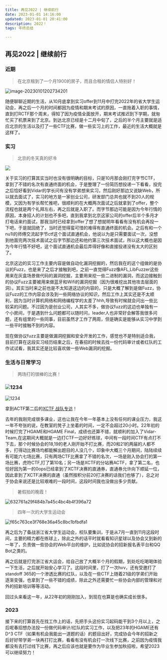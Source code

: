 ```yaml
---
title: 再见2022 | 继续前行
date: 2023-01-01 14:16:00
updated: 2023-01-01 20:41:00
description: 2022！
tags: 年终总结

---
```


## 再见2022 | 继续前行

### 近期

> 在北京租到了一个月1900的房子，而且合租的情侣人特别好！

![image-20230101202734201](https://ek1ng-typora.oss-cn-hangzhou.aliyuncs.com/img/202301012027455.png)

随便聊聊近期的生活，从10月底拿到实习offer到11月中打完2022年的省大学生运动会，再之后一个月的时间都因为疫情和期末考试的原因，一直拖着入职的事情，直到打RCTF那个周末，得知了因为疫情全面放开，期末考试推迟到下学期，就匆忙买了机票来到了北京。到达北京已经是十二月中旬了，之后的半个月主要就是适应北京的生活以及打了一些CTF比赛，做一些实习上的工作，最近的生活大概就是这样了。

### 实习

> 北京的冬天真的好冷

![](https://ek1ng-typora.oss-cn-hangzhou.aliyuncs.com/img/202301012035763.png)

关于实习的打算其实当时也没有很明确的目标，只是10月那会刚打完字节CTF，拿到了不错的名次有直通终面的机会，于是整理了一份简历想投递一下看看，投完之后恰好看到Vidar的学长问有没有学弟想来实习，然后刚好那边又说缺Web，所以就去面试了，实习的地方是一家创业公司，研发部门总共也就不到20人的规模，又因为有学长帮忙推吧，很顺利的在大概两次面试之后就拿到了offer，整个流程也就是两个礼拜左右，再之后就是入职了。而字节那边可能是因为今年行情的原因，本身招人的计划也不多吧，直到我拿到北京这家公司的offer后半个多月才打电话来约面试，那我当时已经拿到offer了想了想就明年看看有没有机会再投一下吧，于是就回绝了，当时还觉得蛮可惜的难得有直通终面的机会。之后有和一个nu1l的师傅交流起字节ctf这个面试直通机会，他说以为是只需要面试一次，没想到他面完两次技术面试之后字节那边还和他约第三次技术面试，所以这大概也是因为今年行情不好吧，这个面试直通机会最后弄得好像和直接投递没有太大的区别了。

北京这边的实习工作主要内容是做自动化漏洞挖掘的，然后我在的这个组做的是协议的Fuzz，也是来了之后才接触到吧，之前一直觉得Fuzz像AFL,LibFuzzer这些用来在灰盒场景做代码的漏洞挖掘，主要用来挖一些二进制的漏洞，而这边接触到的协议Fuzz主要被用来做蓝牙和Wifi的漏洞挖掘（因为很难挖出其他攻击层面的洞）。其实当时来之前也是不太知道这边的内容的，只是大概了解到是做Fuzz，协议Fuzz的工作内容会涉及到一些网络协议的知识，然后工作上其实还是不太顺利，因为当时计算机网络和网络编程学的太差了hhh,导致有时候就会问出一些比较呆的问题。不过因为是创业公司，人其实不多，做协议fuzz的这边也单独有一个小房间，于是遇到什么问题都可以随时问，leader人也非常好会解答我很多问题，还有组里的一些同事，目前虽然才工作了两周，但是确实是能够从实习中学到一些平时接触不到的内容。

现在做协议fuzz主要是做漏洞挖掘和安全开发的工作，感觉也不是特别适合我，目前打算在这段实习经历结束之后，在春招的时候去找一份代码审计或者红队的工作试试看，我其实还是比较喜欢做一些Web漏洞的挖掘。

### 生活与日常学习

> 两场打的很棒的比赛！

### ![1234](https://ek1ng-typora.oss-cn-hangzhou.aliyuncs.com/img/202301012029849.png)

![1234](https://ek1ng-typora.oss-cn-hangzhou.aliyuncs.com/img/202301012033678.png)

拿到ACTF第二后的[XCTF 战队专访](https://mp.weixin.qq.com/s/jxmCUVW1BH42QYxTTl8tcA)！

去年的我刚完成很多课业，这也让我在今年一年基本上没有任何的课业压力，我这一年不夸张的说，在教室的凳子上坐着的时间，一定不会超过20小时。22年初的时候打完了HGAME和HGAME Final，成绩也还算不错，就顺利的加入了Vidar-Team,在这期间大概就是一边打CTF一边好好练球，中间有一段时间CTF有点打不下去，那个时候协会的18,19的老人刚开始不打比赛，而20和21的两届的人都不多，打得动比赛场均都能解出题目的人没几个，印象中大概三个月期间，陆陆续续有可能六七场比赛，只有两场CTF比赛拿了不错的名次，一场是刚入协会打的第一场比赛，虎符CTF,打了第10名；另一场是XCTF的分站赛ACTF，拿了第二名，也恰好因为第一的0ops已经拿到了XCTF决赛的直通券，直通券允许向下顺延一位，因此拿到了XCTF决赛的直通（虽然按积分前20打决赛的话我们也够了），总之对于协会来说还是比较艰难的一段时间，这段时间我也没做出多少贡献。

> 暑假拍的晚霞！

![632761a29f484b7a45c4bc4b4f396a72](https://ek1ng-typora.oss-cn-hangzhou.aliyuncs.com/img/202301012040512.jpg)

> 四年一次的大学生运动会

![f65c763ce3f768e36a45c8bc1bfbdfa1](https://ek1ng-typora.oss-cn-hangzhou.aliyuncs.com/img/202301012037029.jpg)

再之后为了备战浙江省大学生运动会，校队要集训，于是从7月一直到11月这段时间，主要的精力都在练球上，除此之外的话平时就看看知识星球以及协会又到新的一年了，负责做一些协会的Web平台的维护，比如说协会的招新报名表平台和QQ Bot之类的。

再之后就是打完浙江省大运会，给自己放了大概半个月的假期，到处吃吃喝喝体验一下生活，之后就开始安心学习了。这段时间里，打了一次hvv，还有受邀打了standoff 365的一个渗透比赛的红队，以及在一些CTF上随着21级的学弟们开始逐渐变强，也拿到了一些不错的成绩，除此之外还需要忙一些协会内部的管理和对外的招新培训等等活动。

回过头来看这一年，从22年初的刚刚加入，到现在也算是也确实成长很多。

### 2023

接下来的打算首先在找工作上的话，先把手头这份实习起码能干到3个月以上，之后呢春招想办法投一份做代码审计/红队的实习工作，以及把23年的HGAME还有D^3 CTF（如果有机会我能出一道题的话）的题目出好，完成协会今年的招新之后好好带学弟一块再打打比赛，看看有没有机会打一次线下比赛，之前因为疫情我都没有去打过线下比赛，再之后应该也就是要作为毕业生参加秋招啦，希望2023可以继续努力！
